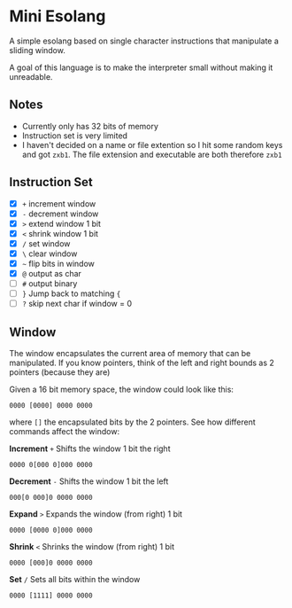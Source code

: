 # Mini Esolang
A simple esolang based on single character instructions that manipulate a sliding window.

A goal of this language is to make the interpreter small without making it unreadable.

## Notes
- Currently only has 32 bits of memory
- Instruction set is very limited
- I haven't decided on a name or file extention so I hit some random keys and got `zxb1`. The file extension and executable are both therefore `zxb1`

## Instruction Set

- [x] `+` increment window
- [x] `-` decrement window
- [x] `>` extend window 1 bit
- [x] `<` shrink window 1 bit
- [x] `/` set window
- [x] `\` clear window
- [x] `~` flip bits in window
- [x] `@` output as char
- [ ] `#` output binary
- [ ] `}` Jump back to matching `{`
- [ ] `?` skip next char if window = 0

## Window

The window encapsulates the current area of memory that can be manipulated. If you know pointers, think of the left and right bounds as 2 pointers (because they are)

Given a 16 bit memory space, the window could look like this:
```
0000 [0000] 0000 0000
```
where `[]` the encapsulated bits by the 2 pointers. See how different commands affect the window:

**Increment** `+`
Shifts the window 1 bit the right
```
0000 0[000 0]000 0000
```

**Decrement** `-`
Shifts the window 1 bit the left

```
000[0 000]0 0000 0000
```

**Expand** `>`
Expands the window (from right) 1 bit
```
0000 [0000 0]000 0000
```

**Shrink** `<`
Shrinks the window (from right) 1 bit
```
0000 [000]0 0000 0000
```

**Set** `/`
Sets all bits within the window
```
0000 [1111] 0000 0000
```